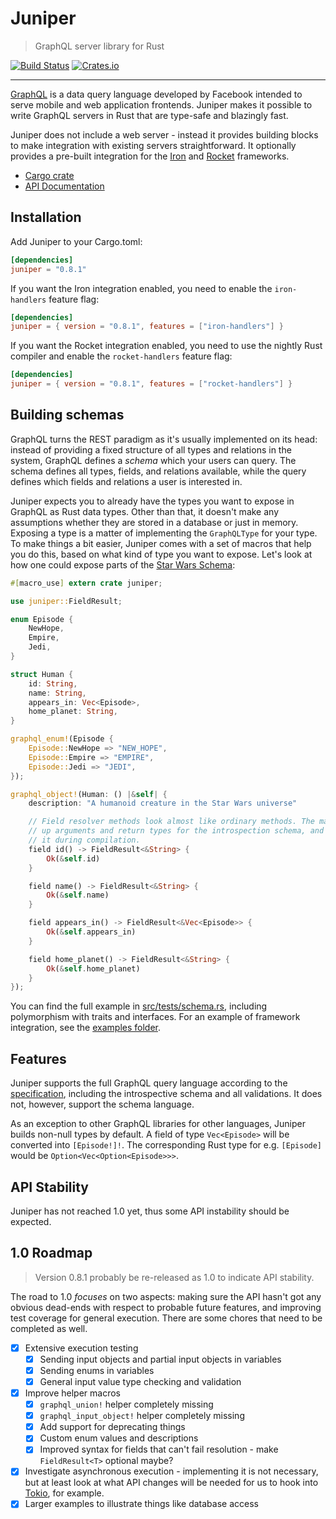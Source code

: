 # Juniper

> GraphQL server library for Rust

[![Build Status](https://travis-ci.org/mhallin/juniper.svg?branch=master)](https://travis-ci.org/mhallin/juniper)
[![Crates.io](https://img.shields.io/crates/v/juniper.svg?maxAge=2592000)](https://crates.io/crates/juniper)

---

[GraphQL][graphql] is a data query language developed by Facebook intended to
serve mobile and web application frontends. Juniper makes it possible to write
GraphQL servers in Rust that are type-safe and blazingly fast.

Juniper does not include a web server - instead it provides building blocks to
make integration with existing servers straightforward. It optionally provides a
pre-built integration for the [Iron][iron] and [Rocket] frameworks.

* [Cargo crate](https://crates.io/crates/juniper)
* [API Documentation](http://mhallin.github.io/juniper)

## Installation

Add Juniper to your Cargo.toml:

```toml
[dependencies]
juniper = "0.8.1"
```

If you want the Iron integration enabled, you need to enable the `iron-handlers`
feature flag:

```toml
[dependencies]
juniper = { version = "0.8.1", features = ["iron-handlers"] }
```

If you want the Rocket integration enabled, you need to use the nightly Rust
compiler and enable the `rocket-handlers` feature flag:

```toml
[dependencies]
juniper = { version = "0.8.1", features = ["rocket-handlers"] }
```

## Building schemas

GraphQL turns the REST paradigm as it's usually implemented on its head: instead
of providing a fixed structure of all types and relations in the system, GraphQL
defines a _schema_ which your users can query. The schema defines all types,
fields, and relations available, while the query defines which fields and
relations a user is interested in.

Juniper expects you to already have the types you want to expose in GraphQL as
Rust data types. Other than that, it doesn't make any assumptions whether they
are stored in a database or just in memory. Exposing a type is a matter of
implementing the `GraphQLType` for your type. To make things a bit easier,
Juniper comes with a set of macros that help you do this, based on what kind of
type you want to expose. Let's look at how one could expose parts of the [Star
Wars Schema][swschema]:

```rust
#[macro_use] extern crate juniper;

use juniper::FieldResult;

enum Episode {
    NewHope,
    Empire,
    Jedi,
}

struct Human {
    id: String,
    name: String,
    appears_in: Vec<Episode>,
    home_planet: String,
}

graphql_enum!(Episode {
    Episode::NewHope => "NEW_HOPE",
    Episode::Empire => "EMPIRE",
    Episode::Jedi => "JEDI",
});

graphql_object!(Human: () |&self| {
    description: "A humanoid creature in the Star Wars universe"

    // Field resolver methods look almost like ordinary methods. The macro picks
    // up arguments and return types for the introspection schema, and verifies
    // it during compilation.
    field id() -> FieldResult<&String> {
        Ok(&self.id)
    }

    field name() -> FieldResult<&String> {
        Ok(&self.name)
    }

    field appears_in() -> FieldResult<&Vec<Episode>> {
        Ok(&self.appears_in)
    }

    field home_planet() -> FieldResult<&String> {
        Ok(&self.home_planet)
    }
});
```

You can find the full example in [src/tests/schema.rs][test_schema_rs],
including polymorphism with traits and interfaces. For an example of framework
integration, see the [examples folder][examples].

## Features

Juniper supports the full GraphQL query language according to the
[specification][graphql_spec], including the introspective schema and all
validations. It does not, however, support the schema language.

As an exception to other GraphQL libraries for other languages, Juniper builds
non-null types by default. A field of type `Vec<Episode>` will be converted into
`[Episode!]!`. The corresponding Rust type for e.g. `[Episode]` would be
`Option<Vec<Option<Episode>>>`.

## API Stability

Juniper has not reached 1.0 yet, thus some API instability should be expected.

## 1.0 Roadmap

> Version 0.8.1 probably be re-released as 1.0 to indicate API stability.

The road to 1.0 _focuses_ on two aspects: making sure the API hasn't got any
obvious dead-ends with respect to probable future features, and improving test
coverage for general execution. There are some chores that need to be completed
as well.

* [X] Extensive execution testing
    * [X] Sending input objects and partial input objects in variables
    * [X] Sending enums in variables
    * [X] General input value type checking and validation
* [X] Improve helper macros
    * [X] `graphql_union!` helper completely missing
    * [X] `graphql_input_object!` helper completely missing
    * [X] Add support for deprecating things
    * [X] Custom enum values and descriptions
    * [X] Improved syntax for fields that can't fail resolution - make
      `FieldResult<T>` optional maybe?
* [X] Investigate asynchronous execution - implementing it is not necessary, but
  at least look at what API changes will be needed for us to hook into
  [Tokio][tokio], for example.
* [X] Larger examples to illustrate things like database access

[graphql]: http://graphql.org
[iron]: http://ironframework.io
[swschema]: http://graphql.org/docs/typesystem/
[graphql_spec]: http://facebook.github.io/graphql
[test_schema_rs]: src/tests/schema.rs
[tokio]: https://github.com/tokio-rs/tokio
[examples]: examples/
[Rocket]: https://rocket.rs
